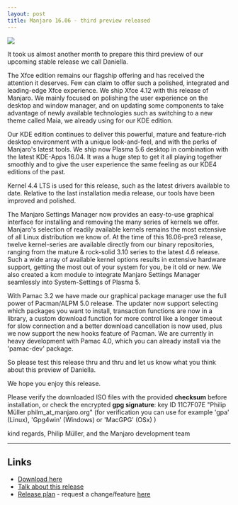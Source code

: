 ```yaml
---
layout: post
title: Manjaro 16.06 - third preview released
---
```


<img src="https://manjaro.github.io/images/manjaro-16.06-pre3.jpg">

It took us almost another month to prepare this third preview of our upcoming stable release we call Daniella.

The Xfce edition remains our flagship offering and has received the attention it deserves. Few can claim to offer such a polished, integrated and leading-edge Xfce experience. We ship Xfce 4.12 with this release of Manjaro. We mainly focused on polishing the user experience on the desktop and window manager, and on updating some components to take advantage of newly available technologies such as switching to a new theme called Maia, we already using for our KDE edition.

Our KDE edition continues to deliver this powerful, mature and feature-rich desktop environment with a unique look-and-feel, and with the perks of Manjaro's latest tools. We ship now Plasma 5.6 desktop in combination with the latest KDE-Apps 16.04. It was a huge step to get it all playing together smoothly and to give the user experience the same feeling as our KDE4 editions of the past.

Kernel 4.4 LTS is used for this release, such as the latest drivers available to date. Relative to the last installation media release, our tools have been improved and polished.

The Manjaro Settings Manager now provides an easy-to-use graphical interface for installing and removing the many series of kernels we offer. Manjaro's selection of readily available kernels remains the most extensive of all Linux distribution we know of. At the time of this 16.06-pre3 release, twelve kernel-series are available directly from our binary repositories, ranging from the mature & rock-solid 3.10 series to the latest 4.6 release. Such a wide array of available kernel options results in extensive hardware support, getting the most out of your system for you, be it old or new. We also created a kcm module to integrate Manjaro Settings Manager seamlessly into System-Settings of Plasma 5.

With Pamac 3.2 we have made our graphical package manager use the full power of Pacman/ALPM 5.0 release. The updater now support selecting which packages you want to install, transaction functions are now in a library, a custom download function for more control like a longer timeout for slow connection and a better download cancellation is now used, plus we now support the new hooks feature of Pacman. We are currently in heavy development with Pamac 4.0, which you can already install via the 'pamac-dev' package.

So please test this release thru and thru and let us know what you think about this preview of Daniella.

We hope you enjoy this release.

Please verify the downloaded ISO files with the provided **checksum** before installation, or check the encrypted **gpg signature**:
key ID 11C7F07E "Philip Müller philm_at_manjaro.org"
(for verification you can use for example 'gpa' (Linux), 'Gpg4win' (Windows) or 'MacGPG' (OSx) )

kind regards, Philip Müller, and the Manjaro development team

----

## Links

* [Download here](http://manjaro.github.io/download/)
* [Talk about this release](https://forum.manjaro.org/index.php?topic=33407.0)
* [Release plan](https://github.com/manjaro/release-plan) - request a change/feature [here](https://github.com/manjaro/release-plan/issues)

